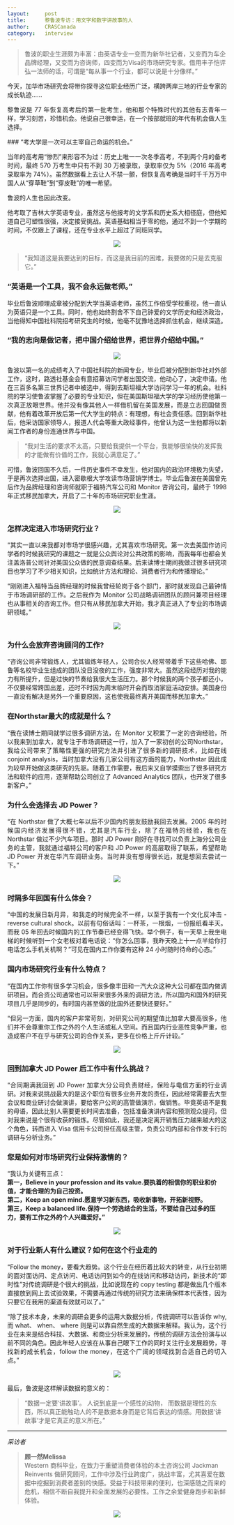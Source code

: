 ```yaml
---
layout: 	post
title:      黎鲁波专访：用文字和数字讲故事的人
author:     CRASCanada
category:	interview
---
```


 >   鲁波的职业生涯颇为丰富：由英语专业一变而为新华社记者，又变而为车企品牌经理，又变而为咨询师，四变而为Visa的市场研究专家。借用丰子恺评弘一法师的话，可谓是“每从事一个行业，都可以说是十分像样。”

今天，加华市场研究会将带你探寻这位职业经历广泛，横跨两岸三地的行业专家的成长轨迹……

<!--more-->
<p align="justify">
黎鲁波是 77 年恢复高考后的第一批考生，他和那个特殊时代的其他有志青年一样，学习刻苦，珍惜机会。他说自己很幸运，在一个按部就班的年代有机会做人生选择。
</p>
### “考大学是一次可以主宰自己命运的机会。”
<p align="justify">
当年的高考用“惨烈”来形容不为过：历史上唯一一次冬季高考，不到两个月的备考时间，最终 570 万考生中只有不到 30 万被录取，录取率仅为 5%（2016 年高考录取率为 74%）。虽然数据看上去让人不禁一颤，但恢复高考确是当时千千万万中国人从“穿草鞋”到“穿皮鞋”的唯一希望。
</p> 
鲁波的人生也因此改变。
<p align="justify"> 
他考取了吉林大学英语专业，虽然这与他报考的文学系和历史系大相径庭，但他知道自己可塑性很强，决定接受挑战。英语基础相当于零的他，通过不到一个学期的时间，不仅跟上了课程，还在专业水平上超过了同班同学。
</p>

<p align="center">
  <img src="https://mmbiz.qpic.cn/mmbiz_jpg/bbylg7SuiaLc9fjJZKYjP5rkunh3MXgc9v98ia2JRYau2icjibSgaKrucOE4xGKes3UBy65mrveKOrkZPk9p59QJLA/640?wx_fmt=jpeg&tp=webp&wxfrom=5&wx_lazy=1">
</p>

> “我知道这是我要达到的目标，而这是我目前的困难，我要做的只是去克服它。”

### “英语是一个工具，我不会永远做老师。”
<p align="justify">
毕业后鲁波顺理成章被分配到大学当英语老师，虽然工作倍受学校重视，他一直认为英语只是一个工具。同时，他也始终割舍不下自己钟爱的文学历史和经济政治，当他得知中国社科院招考研究生的时候，他毫不犹豫地选择抓住机会，继续深造。
</p>

### “我的志向是做记者，把中国介绍给世界，把世界介绍给中国。”

<p align="center">
  <img src="https://mmbiz.qpic.cn/mmbiz_jpg/bbylg7SuiaLc9fjJZKYjP5rkunh3MXgc9VtVZI22tvTfWLRNVv7kvtcvtSKpwDvXQXiaVjXSaWP31yETJspCjXRA/640?wx_fmt=jpeg&tp=webp&wxfrom=5&wx_lazy=1">
</p>

<p align="justify">
鲁波以第一名的成绩考入了中国社科院的新闻专业，毕业后被分配到新华社对外部工作，这时，路透社基金会有意招募访问学者出国交流，他动心了，决定申请。他在三百多名第三世界记者中被选中，得到去斯坦福大学访问学习一年的机会。社科院的学习使鲁波掌握了必要的专业知识，但在美国斯坦福大学的学习经历使他第一次真正放眼世界。他并没有像其他人一样借机留在美国发展，而是立志回国做贡献，他有着改革开放后第一代大学生的特点：有理想，有社会责任感。回到新华社后，他采访国家领导人，报道人代会等重大政经事件，他曾认为这一生他都将以新闻工作者的身份连通世界与中国。
</p>

>  “我对生活的要求不太高，只要给我提供一个平台，我能够很愉快的发挥我的才能做有价值的工作，我就心满意足了。”

<p align="justify">
可惜，鲁波回国不久后，一件历史事件不幸发生，他对国内的政治环境极为失望，于是再次选择出国，进入密歇根大学攻读市场营销学博士。毕业后鲁波在美国曾先后作为品牌经理和咨询师就职于福特汽车公司和 Monitor 咨询公司，最终于 1998 年正式移民加拿大，开启了二十年的市场研究职业生涯。
</p>

<p align="center">
  <img src="https://mmbiz.qpic.cn/mmbiz_jpg/bbylg7SuiaLc9fjJZKYjP5rkunh3MXgc9n7WgRhZAnQSdvuML1D22ww2xTbXZFhdogGR4GvkM6Y9hlGyWCxDBmA/640?wx_fmt=jpeg&tp=webp&wxfrom=5&wx_lazy=1">
</p>

### 怎样决定进入市场研究行业？

<p align="justify">
“其实一直以来我都对市场学很感兴趣，尤其喜欢市场研究。第一次去美国作访问学者的时候我研究的课题之一就是公众舆论对公共政策的影响，而我每年也都会关注盖洛普公司针对美国公众做的民意调查结果。后来读博士期间我做过很多研究项目也学习了不少相关知识，比如统计方法和理论、消费者行为和传播理论。”
</p>
<p align="justify">
“刚刚进入福特当品牌经理的时候我曾经轮岗于各个部门，那时就发现自己最钟情于市场调研部的工作。之后我作为 Monitor 公司战略调研团队的顾问兼项目经理也从事相关的咨询工作。但只有从移民加拿大开始，我才真正进入了专业的市场调研领域。”
</p>

<p align="center">
  <img src="https://mmbiz.qpic.cn/mmbiz_jpg/bbylg7SuiaLc9fjJZKYjP5rkunh3MXgc9eEq4JNZaCkdgfZHUibhSia6cp13osrMj66B3FtIiaavXp86Hebia7MOfMQ/640?wx_fmt=jpeg&tp=webp&wxfrom=5&wx_lazy=1">
</p>

### 为什么会放弃咨询顾问的工作?

<p align="justify">
“咨询公司非常锻炼人，尤其锻炼年轻人，公司合伙人经常带着手下这些哈佛、耶鲁等名校毕业生组成的团队没日没夜的工作，强度非常大。虽然这段经历对我的能力有所提升，但是过快的节奏给我很大生活压力。那个时候我的两个孩子都还小，不仅要经常跨国出差，还时不时因为周末临时开会而取消家庭活动安排。美国身份一直没有解决是另外一个重要原因，这也使我最终离开美国而移民加拿大。”
</p>

### 在Northstar最大的成就是什么？

<p align="justify">
“我在读博士期间就学过很多调研方法，在 Monitor 又积累了一定的咨询经验，所以我来到加拿大，就专注于市场调研这一行，加入了一家初创的公司Northstar。我给公司带来了策略性更强的研究方法并引进了很多新的调研技术，比如在线 conjoint analysis，当时加拿大没有几家公司有这方面的能力，Northstar 因此成为较早开始做这类研究的先驱。随着工作需要，我后来又自学摸索出了很多研究方法和软件的应用，逐渐帮助公司创立了 Advanced Analytics 团队，也开发了很多新客户。”
</p>

### 为什么会选择去 JD Power？

<p align="justify">
“在 Northstar 做了大概七年以后不少国内的朋友鼓励我回去发展。2005 年的时候国内经济发展得很不错，尤其是汽车行业，除了在福特的经验，我也在 Northstar 做过不少汽车项目。那时 JD Power 刚好在寻找可以负责上海分公司业务的主管，我就通过福特公司的客户和 JD Power 的高层取得了联系，希望帮助 JD Power 开发在华汽车调研业务。当时并没有想得很长远，就是想回去尝试一下。”
</p>

<p align="center">
  <img src="https://mmbiz.qpic.cn/mmbiz_jpg/bbylg7SuiaLc9fjJZKYjP5rkunh3MXgc9LRcLQVDwIVn0dFHpPNKo8icWJVbCxrsEhnKzpcsRQI4GJQNibBUia1icnA/640?wx_fmt=jpeg&tp=webp&wxfrom=5&wx_lazy=1">
</p>

### 时隔多年回国有什么体会？

<p align="justify">
“中国的发展日新月异，和我走的时候完全不一样，以至于我有一个文化反冲击 - reverse cultural shock。以前有句俗话叫：一杯茶，一根烟，一份报纸看半天。 而我 05 年回去时候国内的工作节奏已经变得飞快。举个例子，有一天早上我坐电梯的时候听到一个女老板对着电话说：“你怎么回事，我昨天晚上十一点半给你打电话怎么手机关机啊？”可见在国内工作你要有这种 24 小时随时待命的心态。”
</p>

### 国内市场研究行业有什么特点？

<p align="justify">
“在国内工作你有很多学习机会，很多像丰田和一汽大众这种大公司都在国内做调研项目。而合资公司通常也可以带来很多外来的调研方法，所以国内和国外的研究项目几乎是同步的，有时国内甚至做的比国外还要快还要好。”
</p>

<p align="justify"> 
“但另一方面，国内的客户非常苛刻，对研究公司的期望值比加拿大要高很多，他们并不会尊重你工作之外的个人生活或私人空间。而且国内行业恶性竞争严重，也造成客户不在乎与研究公司的合作关系，更多在价格上斤斤计较。” 
</p>

<p align="center">
  <img src="https://mmbiz.qpic.cn/mmbiz_jpg/bbylg7SuiaLc9fjJZKYjP5rkunh3MXgc9PqEBniau29xoXKQx9d8X8xQOicPFMs3mqxjUcw0qtUdEHakefwibn5fVw/640?wx_fmt=jpeg&tp=webp&wxfrom=5&wx_lazy=1">
</p>

### 回到加拿大 JD Power 后工作中有什么挑战？

<p align="justify"> 
“合同期满我回到 JD Power 加拿大分公司负责财经，保险与电信方面的行业调研。对我来说挑战最大的是这个职位有很多业务开发的责任，因此经常需要去大型会议和商业研讨会做演讲，要给客户公司的高管做演示，做销售。毕竟英语不是我的母语，因此比别人需要更长时间去准备，包括准备演讲内容和预测观众提问，但对我来说是个很有收获的锻炼。尽管如此，我还是决定离开销售压力越来越大的这个角色，转而进入 Visa 信用卡公司担任高级主管，负责公司内部和合作发卡行的调研与分析业务。”
</p>

### 您是如何对市场研究行业保持激情的？

“我认为关键有三点：<br/>
**第一，Believe in your profession and its value.要执着的相信你的职业和价值，才能合理的为自己投资。**<br/>
**第二，Keep an open mind.愿意学习新东西，吸收新事物，开拓新视野。**<br/>
**第三，Keep a balanced life.保持一个劳逸结合的生活，不要给自己过多的压力，要有工作之外的个人兴趣爱好。”**<br/>

<p align="center">
  <img src="https://mmbiz.qpic.cn/mmbiz_jpg/bbylg7SuiaLc9fjJZKYjP5rkunh3MXgc9WuqxTx8UF3QsnlLmcbvDdAp2mSe3pTu3nNTT08ibsOKgu1P2Vib5KcuQ/640?wx_fmt=jpeg&tp=webp&wxfrom=5&wx_lazy=1">
</p>

### 对于行业新人有什么建议？如何在这个行业走的

<p align="justify"> 
“Follow the money，要看大趋势。这个行业在经历着比较大的转变，从行业初期的面对面访问、定点访问、电话访问到如今的在线访问和移动访问，新技术的“即时性”对传统调研是个很大的挑战，比如说现在的 copy testing 都是做出几个版本直接放到网上去试验效果，不需要再通过传统的研究方法来确保样本代表性，因为只要它在我用的渠道有效就可以了。”
</p>

<p align="justify">  
“除了技术本身，未来的调研会更多的运用大数据分析，传统调研可以告诉你 why, 而 what、 when、 where 则是可以靠自然生成的大数据来解释。我认为，这个行业在未来是结合科技、大数据、和商业分析来发展的，传统的调研方法会扮演与以前不同的角色。因此年轻人应该在从事自己眼下工作的同时关注行业发展趋势，寻找新的成长机会，follow the money，在这个广阔的领域找到合适自己的切入点。”
</p>

<p align="center">
  <img src="https://mmbiz.qpic.cn/mmbiz_jpg/bbylg7SuiaLc9fjJZKYjP5rkunh3MXgc9l3g7yuyUEjyDvOW23RsQIrpmVuABa6wpyeqU1iacM6llMwbqWF4c7zw/640?wx_fmt=jpeg&tp=webp&wxfrom=5&wx_lazy=1">
</p>

最后，鲁波是这样解读数据的意义的：

> “数据一定要‘讲故事’。 人说到底是一个感性的动物， 而数据是理性的东西，所以真正能触动人的不是数据本身而是它背后表达的情感。用数据‘讲故事’才是它真正的意义所在。”


---

*采访者*

> **顾一然Melissa** <br/>
 Western 商科毕业，在致力于重塑消费者体验的本土咨询公司 Jackman Reinvents 做研究顾问，工作中涉及行业跨度广，挑战丰富，尤其喜爱在数据中挖掘到消费者差别的快感。受益于科技带来的便利，也深感随之而来的危机，相信不断自我提升和全面发展的必要性。工作之余爱健身跑步和新鲜体验。

<p align="center">
  <img src="https://mmbiz.qpic.cn/mmbiz_jpg/bbylg7SuiaLc9fjJZKYjP5rkunh3MXgc9WWD2UMrQcVibDRZHO7rGjYjjXPNfVObDqduFXibvSU4icxJMfIpILibItw/640?wx_fmt=jpeg&tp=webp&wxfrom=5&wx_lazy=1">
</p>